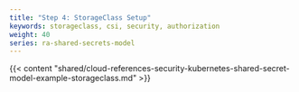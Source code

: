 ```yaml
---
title: "Step 4: StorageClass Setup"
keywords: storageclass, csi, security, authorization
weight: 40
series: ra-shared-secrets-model
---
```


{{< content "shared/cloud-references-security-kubernetes-shared-secret-model-example-storageclass.md" >}}